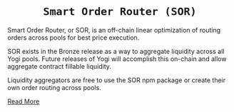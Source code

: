 <h1 align=center><code>Smart Order Router (SOR)</code></h1>

Smart Order Router, or SOR, is an off-chain linear optimization of routing orders across pools for best price execution.

SOR exists in the Bronze release as a way to aggregate liquidity across all Yogi pools. Future releases of Yogi will accomplish this on-chain and allow aggregate contract fillable liquidity.

Liquidity aggregators are free to use the SOR npm package or create their own order routing across pools.

[Read More](https://docs.yogi.fi/protocol/sor)
